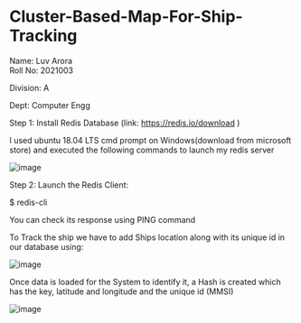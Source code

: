 # Cluster-Based-Map-For-Ship-Tracking
Name: Luv Arora   
Roll No: 2021003 

Division: A

Dept: Computer Engg

Step 1: Install Redis Database (link: https://redis.io/download )

I used ubuntu 18.04 LTS cmd prompt on Windows(download from microsoft store) and executed the following commands to launch my redis server

![image](https://user-images.githubusercontent.com/81869471/115849322-65f0aa80-a442-11eb-97b0-4f452d7cc5ce.png)

Step 2: Launch the Redis Client:

$ redis-cli

You can check its response using PING command

To Track the ship we have to add Ships location along with its unique id in our database using:

![image](https://user-images.githubusercontent.com/81869471/115852178-6c345600-a445-11eb-91fc-00cb43814266.png)

Once data is loaded for the System to identify it, a Hash is created which has the key, latitude and longitude and the unique id (MMSI)

![image](https://user-images.githubusercontent.com/81869471/115852416-b0275b00-a445-11eb-9c77-183c3619374e.png)

